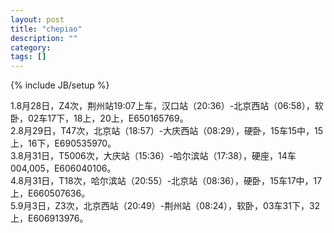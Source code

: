 ```yaml
---
layout: post
title: "chepiao"
description: ""
category: 
tags: []
---
```

{% include JB/setup %}

1.8月28日，Z4次，荆州站19:07上车，汉口站（20:36）-北京西站（06:58），软卧，02车17下，18上，20上，E650165769。  
2.8月29日，T47次，北京站（18:57）-大庆西站（08:29），硬卧，15车15中，15上，16下，E690535970。  
3.8月31日，T5006次，大庆站（15:36）-哈尔滨站（17:38），硬座，14车004,005，E606040106。  
4.8月31日，T18次，哈尔滨站（20:55）-北京站（08:36），硬卧，15车17中，17上，E660507636。  
5.9月3日，Z3次，北京西站（20:49）-荆州站（08:24），软卧，03车31下，32上，E606913976。  

